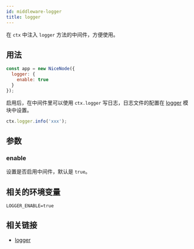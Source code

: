 ```yaml
---
id: middleware-logger
title: logger
---
```


在 `ctx` 中注入 `logger` 方法的中间件，方便使用。

## 用法
```js
const app = new NiceNode({
  logger: {
    enable: true
  }
});
```
启用后，在中间件里可以使用 `ctx.logger` 写日志，日志文件的配置在 [logger](../util/util-logger.md) 模块中设置。
```js
ctx.logger.info('xxx');
```

## 参数

### enable
设置是否启用中间件，默认是 `true`。

## 相关的环境变量
```
LOGGER_ENABLE=true
```

## 相关链接
- [logger](../util/util-logger.md)
